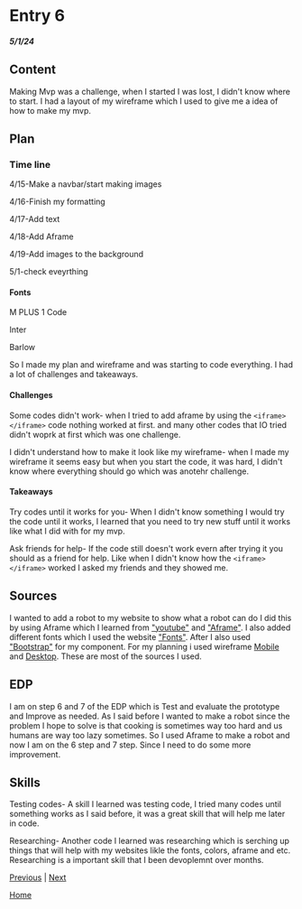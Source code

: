 # Entry 6
##### 5/1/24

## Content 
Making Mvp was a challenge, when I started I was lost, I didn't know where to start. I had a layout of my wireframe which I used to give me a idea of how to make my mvp. 

## Plan
### Time line

4/15-Make a navbar/start making images

4/16-Finish my formatting

4/17-Add text

4/18-Add Aframe

4/19-Add images to the background

5/1-check eveyrthing

#### Fonts 

M PLUS 1 Code

Inter

Barlow

So I made my plan and wireframe and was starting to code everything. I had a lot of challenges and takeaways.

#### Challenges

Some codes didn't work- when I tried to add aframe by using the ````<iframe></iframe>```` code nothing worked at first. and many other codes that IO tried didn't woprk at first which was one challenge.


I didn't understand how to make it look like my wireframe- when I made my wireframe it seems easy but when you start the code, it was hard, I didn't know where everything should go which was anotehr challenge.


#### Takeaways


Try codes until it works for you- When I didn't know something I would try the code until it works, I learned that you need to try new stuff until it works like what I did with for my mvp.

Ask friends for help- If the code still doesn't work evern after trying it you should as a friend for help. Like when I didn't know how the  ````<iframe></iframe>```` worked I asked my friends and they showed me.





## Sources
I wanted to add a robot to my website to show what a robot can do I did this by using Aframe which I learned from ["youtube"](https://www.youtube.com/watch?v=K4LEMBjaV9E&list=PL8MkBHej75fJD-HveDzm4xKrciC5VfYuV&index=6) and ["Aframe"](https://aframe.io/docs/1.5.0/introduction/javascript-events-dom-apis.html). I also added different fonts which I used the website ["Fonts"](https://fonts.google.com/). After I also used ["Bootstrap"](https://getbootstrap.com/docs/5.3/getting-started/download/) for my component. For my planning i used wireframe [Mobile](https://wireframe.cc/qa15Ss) and [Desktop](https://wireframe.cc/4EpUoN). These are most of the sources I used.


## EDP

I am on step 6 and 7 of the EDP which is Test and evaluate the prototype and Improve as needed. As I said before I wanted to make a robot since the problem I hope to solve is that cooking is sometimes way too hard and us humans are way too lazy sometimes. So I used Aframe to make a robot and now I am on the 6 step and 7 step. Since I need to do some more improvement.


## Skills 

Testing codes- A skill I learned was testing code, I tried many codes until something works as I said before, it was a great skill that will help me later in code.

Researching- Another code I learned was researching which is serching up things that will help with my websites likle the fonts, colors, aframe and etc. Researching is a important skill that I been devoplemnt over months.

[Previous](entry02.md) | [Next](entry04.md)

[Home](../README.md)






